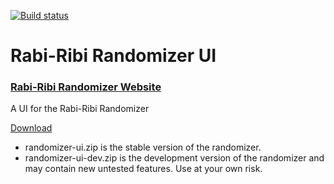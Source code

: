 [![Build status](https://ci.appveyor.com/api/projects/status/v707aahnn2wv3hh0/branch/master?svg=true)](https://ci.appveyor.com/project/wcko87/rabiribi-randomizer-ui-rc94b/branch/master)

# Rabi-Ribi Randomizer UI

### [Rabi-Ribi Randomizer Website](https://wcko87.github.io/rabiribi-randomizer/)

A UI for the Rabi-Ribi Randomizer

[Download](https://ci.appveyor.com/project/wcko87/rabiribi-randomizer-ui-rc94b/build/artifacts)
* randomizer-ui.zip is the stable version of the randomizer.
* randomizer-ui-dev.zip is the development version of the randomizer and may contain new untested features. Use at your own risk.


 
 
 
 
